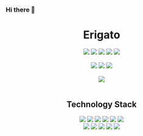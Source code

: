 ### Hi there 👋

<!-- Amazing Title !-->
<h1 align="center">Erigato</h1>

<!-- Language Stack !-->
<div align="center">
    <a href="https://www.javascript.com"><img src="https://img.shields.io/badge/javascript%20-%23323330.svg?style=for-the-badge&logo=javascript"></a>
    <a href="https://www.typescriptlang.org"><img src="https://img.shields.io/badge/typescript-%23007ACC.svg?style=for-the-badge&logo=typescript&logoColor=white"></a>
    <img src="https://img.shields.io/badge/html%20-%23E34F26.svg?style=for-the-badge&logo=html5&logoColor=white">
    <img src="https://img.shields.io/badge/css%20-%231572B6.svg?style=for-the-badge&logo=css3&logoColor=white">
    <a href="https://www.python.org"><img src="https://img.shields.io/badge/python-%23FFD343?style=for-the-badge&logo=python&logoColor=black"></a>

</div>
<br>


<!-- Social Badges !-->
<div align="center">
    <a href="https://twitter.com/erigatohishima"><img src="https://img.shields.io/badge/twitter-%231DA1F2?style=for-the-badge&logo=twitter&logoColor=white"></a>
    <a href="https://www.youtube.com/c/Erigatohishima"><img src="https://img.shields.io/badge/youtube-%23FF0000?style=for-the-badge&logo=youtube&logoColor=white"></a>
    <a href="mailto:erigatohishimala@gmail.com"><img src="https://img.shields.io/badge/email-%23BB001B?style=for-the-badge&logo=gmail&logoColor=white"></a>
    <br />
    <br />
    <img src="https://github-readme-stats.vercel.app/api?username=Keevle&show_icons=true&include_all_commits=true&count_private=true&hide_border=true&bg_color=00000000&text_color=207bb0&title_color=3873d9">
</div>
<br />

<!-- Technology Stack !-->
<h2 align="center">Technology Stack</h2>

<!-- Framework Badges !-->
<div align="center">
    <a href="https://nodejs.org"><img src="https://img.shields.io/badge/node.js%20-%23339933.svg?style=for-the-badge&logo=node-dot-js&logoColor=white"></a>
    <a href="https://www.npmjs.com/package/ts-node"><img src="https://img.shields.io/badge/ts%20node%20-%233178C6.svg?style=for-the-badge&logo=ts-node&logoColor=white"></a>
    <a href="https://eslint.org"><img src="https://img.shields.io/badge/eslint%20-%234B32C3.svg?style=for-the-badge&logo=eslint"></a>
    <a href="https://webpack.js.org"><img src="https://img.shields.io/badge/webpack%20-%231C78C0.svg?style=for-the-badge&logo=webpack"></a>
    <a href="https://mongodb.com"><img src="https://img.shields.io/badge/mongodb-%2347A248?style=for-the-badge&logo=mongodb&logoColor=white"></a>
    <a href="https://nginx.com"><img src="https://img.shields.io/badge/nginx%20-%23009639.svg?style=for-the-badge&logo=nginx"></a>
</div>

<!-- Library Badges !-->
<div align="center">
   <a href="https://svelte.dev/"><img src="https://img.shields.io/badge/svelte-%23f1413d.svg?style=for-the-badge&logo=svelte&logoColor=white"></a>
    <a href="https://expressjs.com"><img src="https://img.shields.io/badge/express%20-%23000000.svg?style=for-the-badge&logo=express"></a>
    <a href="https://jquery.org"><img src="https://img.shields.io/badge/jquery-%230769AD?style=for-the-badge&logo=jquery"></a>
    <a href="https://socket.io"><img src="https://img.shields.io/badge/socket.io%20-%23010101.svg?style=for-the-badge&logo=socket-dot-io"></a>
    <a href="https://threejs.org"><img src="https://img.shields.io/badge/three.js-%23292E36?style=for-the-badge&logo=three-dot-js&logoColor=white"></a>
</div>
